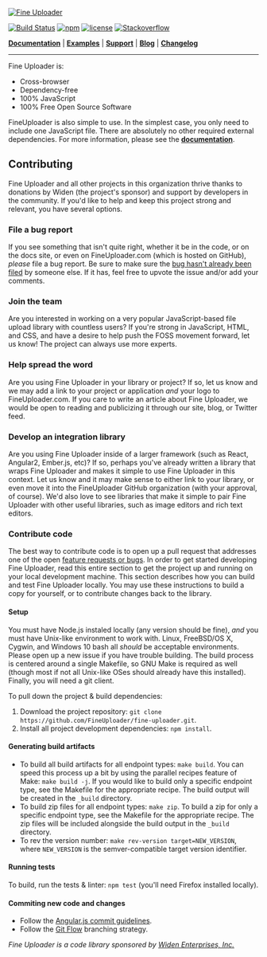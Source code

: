 [![Fine Uploader](http://fineuploader.com/img/FineUploader_logo.png)](http://fineuploader.com/)

[![Build Status](https://travis-ci.org/FineUploader/fine-uploader.svg?branch=master)](https://travis-ci.org/FineUploader/fine-uploader)
[![npm](https://img.shields.io/npm/v/fine-uploader.svg)](https://www.npmjs.com/package/fine-uploader)
[![license](https://img.shields.io/badge/license-MIT-brightgreen.svg)](LICENSE)
[![Stackoverflow](https://img.shields.io/badge/ask-on%20stack%20overflow-brightgreen.svg)](http://stackoverflow.com/questions/tagged/fine-uploader)

[**Documentation**](http://docs.fineuploader.com) |
[**Examples**](http://fineuploader.com/demos) |
[**Support**](http://fineuploader.com/support.html) |
[**Blog**](http://blog.fineuploader.com/) |
[**Changelog**](../../releases)

---

Fine Uploader is:

- Cross-browser
- Dependency-free
- 100% JavaScript
- 100% Free Open Source Software

FineUploader is also simple to use. In the simplest case, you only need to include one JavaScript file.
There are absolutely no other required external dependencies. For more information, please see the [**documentation**](http://docs.fineuploader.com).


## Contributing

Fine Uploader and all other projects in this organization thrive thanks to donations by Widen (the project's sponsor)
and support by developers in the community. If you'd like to help and keep this project strong and relevant, you have several options.


### File a bug report

If you see something that isn't quite right, whether it be in the code, or on the docs site, or even on FineUploader.com (which is hosted on GitHub), _please_ file a bug report. Be sure to make sure the [bug hasn't already been filed][issues] by someone else. If it has, feel free to upvote the issue and/or add your comments.


### Join the team

Are you interested in working on a very popular JavaScript-based file upload library with countless users? If you're strong in JavaScript, HTML, and CSS, and have a desire to help push the FOSS movement forward, let us know! The project can always use more experts.


### Help spread the word

Are you using Fine Uploader in your library or project? If so, let us know and we may add a link to your project or application _and_ your logo to FineUploader.com. If you care to write an article about Fine Uploader, we would be open to reading and publicizing it through our site, blog, or Twitter feed.


### Develop an integration library

Are you using Fine Uploader inside of a larger framework (such as React, Angular2, Ember.js, etc)? If so, perhaps you've already written a library that wraps Fine Uploader and makes it simple to use Fine Uploader in this context. Let us know and it may make sense to either link to your library, or even move it into the FineUploader GitHub organization (with your approval, of course). We'd also love to see libraries that make it simple to pair Fine Uploader with other useful libraries, such as image editors and rich text editors.


### Contribute code

The best way to contribute code is to open up a pull request that addresses one of the open [feature requests or bugs][issues]. In order to get started developing Fine Uploader, read this entire section to get the project up and running on your local development machine. This section describes how you can build and test Fine Uploader locally. You may use these instructions to build a copy for yourself, or to contribute changes back to the library. 

#### Setup

You must have Node.js instaled locally (any version should be fine), _and_ you must have Unix-like environment to work with. Linux, FreeBSD/OS X, Cygwin, and Windows 10 bash all _should_ be acceptable environments. Please open up a new issue if you have trouble building. The build process is centered around a single Makefile, so GNU Make is required as well (though most if not all Unix-like OSes should already have this installed). Finally, you will need a git client.

To pull down the project & build dependencies:

1. Download the project repository: `git clone https://github.com/FineUploader/fine-uploader.git`.
2. Install all project development dependencies: `npm install`.

#### Generating build artifacts

- To build all build artifacts for all endpoint types: `make build`. You can speed this process up a bit by using the parallel recipes feature of Make: `make build -j`. If you would like to build only a specific endpoint type, see the Makefile for the appropriate recipe. The build output will be created in the `_build` directory. 
- To build zip files for all endpoint types: `make zip`. To build a zip for only a specific endpoint type, see the Makefile for the appropriate recipe. The zip files will be included alongside the build output in the `_build` directory.
- To rev the version number: `make rev-version target=NEW_VERSION`, where `NEW_VERSION` is the semver-compatible target version identifier.

#### Running tests

To build, run the tests & linter: `npm test` (you'll need Firefox installed locally).

#### Commiting new code and changes

- Follow the [Angular.js commit guidelines][angular-commit].
- Follow the [Git Flow][git-flow] branching strategy.


*Fine Uploader is a code library sponsored by [Widen Enterprises, Inc.](http://www.widen.com/)*

[angular-commit]: https://github.com/angular/angular.js/blob/master/CONTRIBUTING.md#commit
[git-flow]: http://nvie.com/posts/a-successful-git-branching-model/
[issues]: https://github.com/FineUploader/fine-uploader/issues
